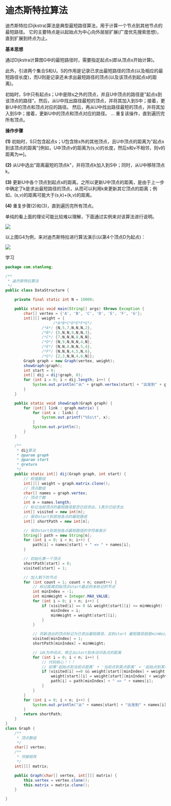 # 迪杰斯特拉算法

迪杰斯特拉(Dijkstra)算法是典型最短路径算法，用于计算一个节点到其他节点的最短路径。 它的主要特点是以起始点为中心向外层层扩展(广度优先搜索思想)，直到扩展到终点为止。

**基本思想**

   通过Dijkstra计算图G中的最短路径时，需要指定起点s(即从顶点s开始计算)。

   此外，引进两个集合S和U。S的作用是记录已求出最短路径的顶点(以及相应的最短路径长度)，而U则是记录还未求出最短路径的顶点(以及该顶点到起点s的距离)。

   初始时，S中只有起点s；U中是除s之外的顶点，并且U中顶点的路径是"起点s到该顶点的路径"。然后，从U中找出路径最短的顶点，并将其加入到S中；接着，更新U中的顶点和顶点对应的路径。 然后，再从U中找出路径最短的顶点，并将其加入到S中；接着，更新U中的顶点和顶点对应的路径。 ... 重复该操作，直到遍历完所有顶点。

**操作步骤**

**(1)** 初始时，S只包含起点s；U包含除s外的其他顶点，且U中顶点的距离为"起点s到该顶点的距离"[例如，U中顶点v的距离为(s,v)的长度，然后s和v不相邻，则v的距离为∞]。

**(2)** 从U中选出"距离最短的顶点k"，并将顶点k加入到S中；同时，从U中移除顶点k。

**(3)** 更新U中各个顶点到起点s的距离。之所以更新U中顶点的距离，是由于上一步中确定了k是求出最短路径的顶点，从而可以利用k来更新其它顶点的距离；例如，(s,v)的距离可能大于(s,k)+(k,v)的距离。

**(4)** 重复步骤(2)和(3)，直到遍历完所有顶点。

单纯的看上面的理论可能比较难以理解，下面通过实例来对该算法进行说明。

![](.././doc/69.png)

以上图G4为例，来对迪杰斯特拉进行算法演示(以第4个顶点D为起点)：

![](.././doc/70.png)

学习

```java
package com.stanlong;

/**
 * 迪杰斯特拉算法
 */
public class DataStructure {

    private final static int N = 10000;

    public static void main(String[] args) throws Exception {
        char[] vertex = {'A', 'B', 'C', 'D', 'E', 'F', 'G'};
        int[][] weight = {
                     /*A*B*C*D*E*F*G*/
                /*A*/ {N,5,7,N,N,N,2},
                /*B*/ {5,N,N,9,N,N,3},
                /*C*/ {7,N,N,N,8,N,N},
                /*D*/ {N,9,N,N,N,4,N},
                /*E*/ {N,N,8,N,N,5,4},
                /*F*/ {N,N,N,4,5,N,6},
                /*G*/ {2,3,N,N,4,6,N}};
        Graph graph = new Graph(vertex, weight);
        showGraph(graph);
        int start = 0;
        int[] dij = dij(graph, 0);
        for (int i = 0; i < dij.length; i++) {
            System.out.println("从" + graph.vertex[start] + "出发到" + graph.vertex[i] + "的最短距离为：" + dij[i]);
        }
    }

    public static void showGraph(Graph graph) {
        for (int[] link : graph.matrix) {
            for (int x : link) {
                System.out.printf("%5s\t", x);
            }
            System.out.println();
        }
    }

    /**
     * dij算法
     * @param graph
     * @param start
     * @return
     */
    public static int[] dij(Graph graph, int start) {
        // 权值数组
        int[][] weight = graph.matrix.clone();
        // 顶点数组
        char[] names = graph.vertex;
        // 顶点个数
        int n = names.length;
        // 标记当前顶点的最短路径是否已经求出，1表示已经求出
        int[] visited = new int[n];
        // 保存start到其他各点的最短路径
        int[] shortPath = new int[n];

        // 保存start到其他各点最短路径的字符串表示
        String[] path = new String[n];
        for (int i = 0; i < n; i++) {
            path[i] = names[start] + " => " + names[i];
        }

        // 初始化第一个顶点
        shortPath[start] = 0;
        visited[start] = 1;

        // 加入剩下的节点
        for (int count = 1; count < n; count++) {
            // 标记距离初始顶点start最近的未标记的节点
            int minIndex = -1;
            int minWeight = Integer.MAX_VALUE;
            for (int i = 0; i < n; i++) {
                if (visited[i] == 0 && weight[start][i] <= minWeight) {
                    minIndex = i;
                    minWeight = weight[start][i];
                }
            }

            // 将新选出的顶点标记为已求出最短路径，且到start 最短路径就是minWeight
            visited[minIndex] = 1;
            shortPath[minIndex] = minWeight;

            // 以k为中间点，修正从start到未访问各点的距离
            for (int i = 0; i < n; i++) {
                // 代码核心！！！
                // 如果'起始点到当前点距离' + '当前点到某点距离' < '起始点到某点距离', 则更新
                if (visited[i] ==0 && weight[start][minIndex] + weight[minIndex][i] < weight[start][i]) {
                    weight[start][i] = weight[start][minIndex] + weight[minIndex][i];
                    path[i] = path[minIndex] + " => " + names[i];
                }
            }
        }
        for (int i = 0; i < n; i++) {
            System.out.println("从" + names[start] + "出发到" + names[i] + "的最短路径为：" + path[i]);
        }
        return shortPath;
    }
}
class Graph {
    /**
     * 顶点数组
     */
    char[] vertex;
    /**
     * 邻接矩阵
     */
    int[][] matrix;

    public Graph(char[] vertex, int[][] matrix) {
        this.vertex = vertex.clone();
        this.matrix = matrix.clone();
    }

}
```

